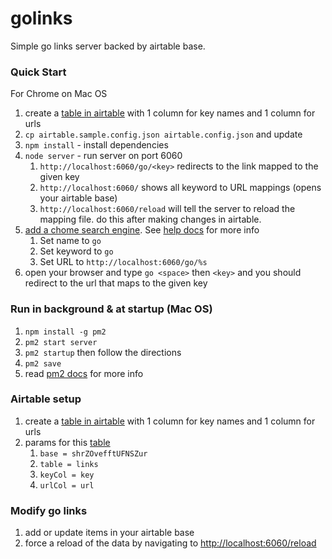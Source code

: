 # golinks
Simple go links server backed by airtable base.

### Quick Start
For Chrome on Mac OS

1. create a [table in airtable][airtable-sample] with 1 column for key names and 1 column for urls
1. `cp airtable.sample.config.json airtable.config.json` and update
1. `npm install` - install dependencies 
1. `node server` - run server on port 6060
    1. `http://localhost:6060/go/<key>` redirects to the link mapped to the given key
    1. `http://localhost:6060/` shows all keyword to URL mappings (opens your airtable base)
    1. `http://localhost:6060/reload` will tell the server to reload the mapping file.  do this after making changes in airtable.
1. [add a chome search engine][chrome-search-engine-settings].  See [help docs][chrome-search-engine-docs] for more info
    1. Set name to `go`
    1. Set keyword to `go`
    1. Set URL to `http://localhost:6060/go/%s`
1. open your browser and type `go <space>` then `<key>` and you should redirect to the url that maps to the given key


### Run in background & at startup (Mac OS)
1. `npm install -g pm2`
1. `pm2 start server`
1. `pm2 startup` then follow the directions
1. `pm2 save`
1. read [pm2 docs][pm2-docs] for more info

### Airtable setup
1. create a [table in airtable][airtable-sample] with 1 column for key names and 1 column for urls
1. params for this [table][airtable-sample]
    1. `base = shrZOvefftUFNSZur`
    1. `table = links`
    1. `keyCol = key`
    1. `urlCol = url`


### Modify go links
1. add or update items in your airtable base
1. force a reload of the data by navigating to [http://localhost:6060/reload][reload-url]


[airtable-sample]: https://airtable.com/shrZOvefftUFNSZur
[chrome-search-engine-settings]: chrome://settings/searchEngines
[chrome-search-engine-docs]: https://support.google.com/chrome/answer/95426?hl=en&co=GENIE.Platform%3DDesktop
[pm2-docs]: https://pm2.keymetrics.io/docs/usage/pm2-doc-single-page/
[reload-url]: http://localhost:6060/reload